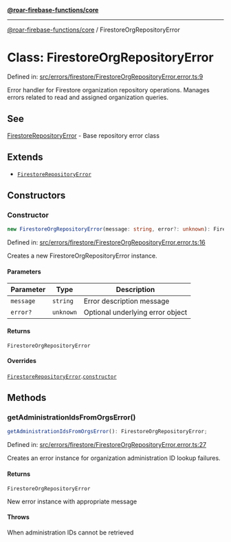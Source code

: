 [**@roar-firebase-functions/core**](../README.md)

---

[@roar-firebase-functions/core](../README.md) / FirestoreOrgRepositoryError

# Class: FirestoreOrgRepositoryError

Defined in: [src/errors/firestore/FirestoreOrgRepositoryError.error.ts:9](src/src/errors/firestore/FirestoreOrgRepositoryError.error.ts#9)

Error handler for Firestore organization repository operations.
Manages errors related to read and assigned organization queries.

## See

[FirestoreRepositoryError](FirestoreRepositoryError.md) - Base repository error class

## Extends

- [`FirestoreRepositoryError`](FirestoreRepositoryError.md)

## Constructors

### Constructor

```ts
new FirestoreOrgRepositoryError(message: string, error?: unknown): FirestoreOrgRepositoryError;
```

Defined in: [src/errors/firestore/FirestoreOrgRepositoryError.error.ts:16](src/src/errors/firestore/FirestoreOrgRepositoryError.error.ts#16)

Creates a new FirestoreOrgRepositoryError instance.

#### Parameters

| Parameter | Type      | Description                      |
| --------- | --------- | -------------------------------- |
| `message` | `string`  | Error description message        |
| `error?`  | `unknown` | Optional underlying error object |

#### Returns

`FirestoreOrgRepositoryError`

#### Overrides

[`FirestoreRepositoryError`](FirestoreRepositoryError.md).[`constructor`](FirestoreRepositoryError.md#constructor)

## Methods

### getAdministrationIdsFromOrgsError()

```ts
getAdministrationIdsFromOrgsError(): FirestoreOrgRepositoryError;
```

Defined in: [src/errors/firestore/FirestoreOrgRepositoryError.error.ts:27](src/src/errors/firestore/FirestoreOrgRepositoryError.error.ts#27)

Creates an error instance for organization administration ID lookup failures.

#### Returns

`FirestoreOrgRepositoryError`

New error instance with appropriate message

#### Throws

When administration IDs cannot be retrieved
